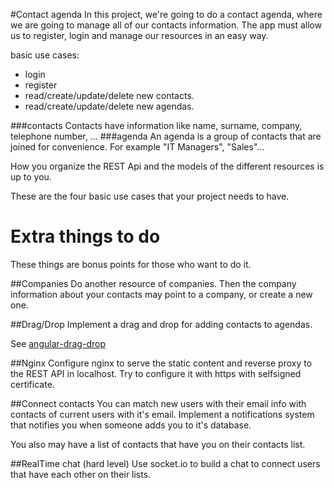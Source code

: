 #Contact agenda
In this project, we're going to do a contact agenda, where we are going to manage all of our contacts information. The app must allow us to register, login and manage our resources in an easy way.

basic use cases:
- login
- register
- read/create/update/delete new contacts.
- read/create/update/delete new agendas.

###contacts
Contacts have information like name, surname, company, telephone number, ...
###agenda
An agenda is a group of contacts that are joined for convenience. For example "IT Managers", "Sales"...

How you organize the REST Api and the models of the different resources is up to you.

These are the four basic use cases that your project needs to have.

# Extra things to do
These things are bonus points for those who want to do it.

##Companies
Do another resource of companies. Then the company information about your contacts may point to a company, or create a new one.

##Drag/Drop
Implement a drag and drop for adding contacts to agendas.

See [angular-drag-drop](http://codef0rmer.github.io/angular-dragdrop/#/)

##Nginx
Configure nginx to serve the static content and reverse proxy to the REST API in localhost. Try to configure it with https with selfsigned certificate.

##Connect contacts
You can match new users with their email info with contacts of current users with it's email. Implement a notifications system that notifies you when someone adds you to it's database.

You also may have a list of contacts that have you on their contacts list.

##RealTime chat (hard level)
Use socket.io to build a chat to connect users that have each other on their lists.
